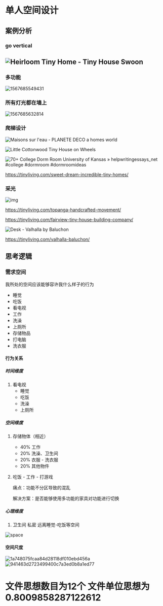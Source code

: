 # 单人空间设计

## 案例分析

### go vertical

##  ![Heirloom Tiny Home - Tiny House Swoon](.\2.jpg)

### 多功能

![1567685549431](.\0)

### 所有灯光都在墙上

![1567685632814](.\1)

### 爬梯设计

![Maisons sur l'eau - PLANETE DECO a homes world](.\5.jpg)

![Little Cottonwood Tiny House on Wheels](.\4.jpg)

![70+ College Dorm Room University of Kansas » helpwritingessays_net #college #dormroom #dormroomideas](.\0.png)

https://tinyliving.com/sweet-dream-incredible-tiny-homes/

### 采光

![img](.\6.jpg)

https://tinyliving.com/topanga-handcrafted-movement/



https://tinyliving.com/fairview-tiny-house-building-company/

![Desk - Valhalla by Baluchon](.\vava.jpg)

https://tinyliving.com/valhalla-baluchon/

## 思考逻辑

### 需求空间

我所处的空间应该能够容许我什么样子的行为

* 睡觉
* 吃饭
* 看电视
* 工作
* 洗澡
* 上厕所
* 存储物品
* 打电脑
* 洗衣服

#### 行为关系

##### 时间维度

1. 看电视
   * 睡觉
   * 吃饭
   * 洗澡
   * 上厕所

##### 空间维度

1. 存储物体（相近）

   * 40% 工作
   * 20% 洗澡、卫生间
   * 20% 衣服 - 洗衣服
   * 20% 其他物件

2. 吃饭 - 工作 - 打游戏

   痛点：功能不分区导致的混乱

   解决方案：是否能够使用多功能的家具对功能进行切换

##### 心理维度

1. 卫生间 私密 远离睡觉-吃饭等空间



![space](.\space.jpg)

#### 空间尺度

![1a748075fcaa84d28118df010ebd456a](.\people1)![941463d2723499400c7a3ed0b8a1ed77](.\people.jpg)







# 文件思想数目为12个 文件单位思想为0.8009858287122612
